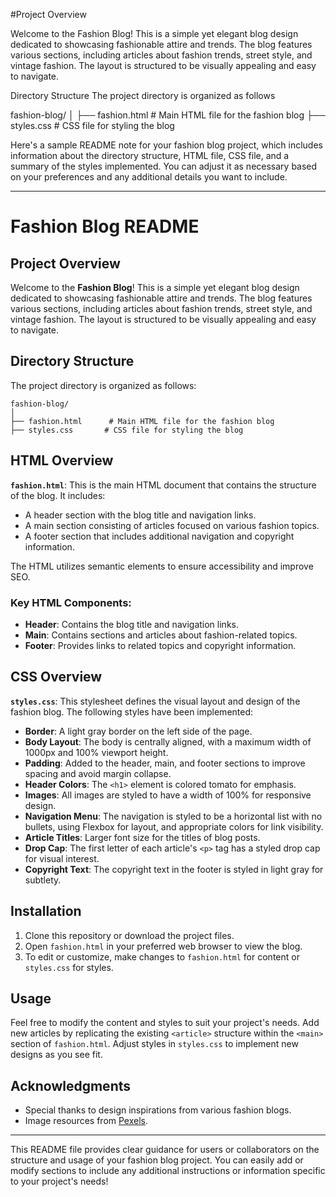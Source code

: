 #Project Overview

Welcome to the Fashion Blog! This is a simple yet elegant blog design dedicated to showcasing fashionable attire and trends. The blog features various sections, including articles about fashion trends, street style, and vintage fashion. The layout is structured to be visually appealing and easy to navigate.

Directory Structure
The project directory is organized as follows

fashion-blog/
│
├── fashion.html      # Main HTML file for the fashion blog
├── styles.css       # CSS file for styling the blog



Here's a sample README note for your fashion blog project, which includes information about the directory structure, HTML file, CSS file, and a summary of the styles implemented. You can adjust it as necessary based on your preferences and any additional details you want to include.

---

# Fashion Blog README

## Project Overview

Welcome to the **Fashion Blog**! This is a simple yet elegant blog design dedicated to showcasing fashionable attire and trends. The blog features various sections, including articles about fashion trends, street style, and vintage fashion. The layout is structured to be visually appealing and easy to navigate.

## Directory Structure

The project directory is organized as follows:

```
fashion-blog/
│
├── fashion.html      # Main HTML file for the fashion blog
├── styles.css       # CSS file for styling the blog
```

## HTML Overview

**`fashion.html`**: This is the main HTML document that contains the structure of the blog. It includes:
- A header section with the blog title and navigation links.
- A main section consisting of articles focused on various fashion topics.
- A footer section that includes additional navigation and copyright information.
  
The HTML utilizes semantic elements to ensure accessibility and improve SEO.

### Key HTML Components:

- **Header**: Contains the blog title and navigation links.
- **Main**: Contains sections and articles about fashion-related topics.
- **Footer**: Provides links to related topics and copyright information.

## CSS Overview

**`styles.css`**: This stylesheet defines the visual layout and design of the fashion blog. The following styles have been implemented:

- **Border**: A light gray border on the left side of the page.
- **Body Layout**: The body is centrally aligned, with a maximum width of 1000px and 100% viewport height.
- **Padding**: Added to the header, main, and footer sections to improve spacing and avoid margin collapse.
- **Header Colors**: The `<h1>` element is colored tomato for emphasis.
- **Images**: All images are styled to have a width of 100% for responsive design.
- **Navigation Menu**: The navigation is styled to be a horizontal list with no bullets, using Flexbox for layout, and appropriate colors for link visibility.
- **Article Titles**: Larger font size for the titles of blog posts.
- **Drop Cap**: The first letter of each article's `<p>` tag has a styled drop cap for visual interest.
- **Copyright Text**: The copyright text in the footer is styled in light gray for subtlety.

## Installation

1. Clone this repository or download the project files.
2. Open `fashion.html` in your preferred web browser to view the blog.
3. To edit or customize, make changes to `fashion.html` for content or `styles.css` for styles.

## Usage

Feel free to modify the content and styles to suit your project's needs. Add new articles by replicating the existing `<article>` structure within the `<main>` section of `fashion.html`. Adjust styles in `styles.css` to implement new designs as you see fit.

## Acknowledgments

- Special thanks to design inspirations from various fashion blogs.
- Image resources from [Pexels](https://www.pexels.com).

---

This README file provides clear guidance for users or collaborators on the structure and usage of your fashion blog project. You can easily add or modify sections to include any additional instructions or information specific to your project's needs!

